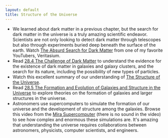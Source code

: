 ```yaml
---
layout: default
title: Structure of the Universe
---
```

 
- We learned about dark matter in a previous chapter, but the search for dark matter in the universe is a truly amazing scientific endeavor. Scientists are not only looking to detect dark matter through telescopes but also through experiments buried deep beneath the surface of the earth. Watch [The Absurd Search for Dark Matter](https://www.youtube.com/watch?v=6etTERFUlUI) from one of my favorite YouTubers, Veritasium. 
- Read [28.4 The Challenge of Dark Matter](https://openstax.org/books/astronomy-2e/pages/28-4-the-challenge-of-dark-matter) to understand the evidence for the existence of dark matter in galaxies and galaxy clusters, and the search for its nature, including the possibility of new types of particles.
- Watch this excellent summary of our understanding of [The Structure of the Universe](https://youtu.be/CEf2EQzKO1Q?si=fGaAGqpa6zTBpCZG).
- Read [28.5 The Formation and Evolution of Galaxies and Structure in the Universe](https://openstax.org/books/astronomy-2e/pages/28-5-the-formation-and-evolution-of-galaxies-and-structure-in-the-universe) to explore theories on the formation of galaxies and larger structures in the universe.
- Astronomers use supercomputers to simulate the formation of our universe and the development of structure among the galaxies. Browse this video from the [Mira Supercomputer](https://youtu.be/JAyrpJCC_dw?si=26GzYJxNDG6-3tvk) (there is no sound in the video) to see how complex and enormous these simulations are. It's amazing that understanding the universe requires collaborations between astronomers, physicists, computer scientists, and engineers. 
